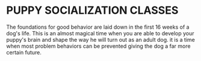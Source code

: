 # PUPPY SOCIALIZATION CLASSES

The foundations for good behavior are laid down in the first 16 weeks of a dog's life. This is an almost magical time when you are able to develop your puppy's brain and shape the way he will turn out as an adult dog. it is a time when most problem behaviors can be prevented giving the dog a far more certain future.
